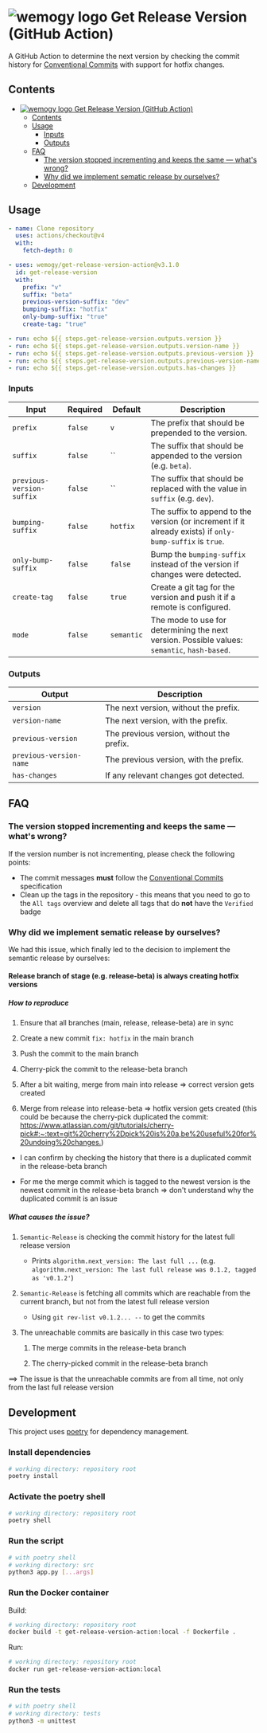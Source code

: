 # ![wemogy logo](https://wemogyimages.blob.core.windows.net/logos/wemogy-github-tiny.png) Get Release Version (GitHub Action)

A GitHub Action to determine the next version by checking the commit history
for [Conventional Commits](https://www.conventionalcommits.org/) with support for hotfix changes.

## Contents

<!-- TOC -->
* [![wemogy logo](https://wemogyimages.blob.core.windows.net/logos/wemogy-github-tiny.png) Get Release Version (GitHub Action)](#-get-release-version-github-action)
  * [Contents](#contents)
  * [Usage](#usage)
    * [Inputs](#inputs)
    * [Outputs](#outputs)
  * [FAQ](#faq)
    * [The version stopped incrementing and keeps the same — what's wrong?](#the-version-stopped-incrementing-and-keeps-the-same--whats-wrong)
    * [Why did we implement sematic release by ourselves?](#why-did-we-implement-sematic-release-by-ourselves)
  * [Development](#development)
<!-- TOC -->

## Usage

```yaml
- name: Clone repository
  uses: actions/checkout@v4
  with:
    fetch-depth: 0

- uses: wemogy/get-release-version-action@v3.1.0
  id: get-release-version
  with:
    prefix: "v"
    suffix: "beta"
    previous-version-suffix: "dev"
    bumping-suffix: "hotfix"
    only-bump-suffix: "true"
    create-tag: "true"

- run: echo ${{ steps.get-release-version.outputs.version }}
- run: echo ${{ steps.get-release-version.outputs.version-name }}
- run: echo ${{ steps.get-release-version.outputs.previous-version }}
- run: echo ${{ steps.get-release-version.outputs.previous-version-name }}
- run: echo ${{ steps.get-release-version.outputs.has-changes }}
```

### Inputs

| Input                     | Required | Default    | Description                                                                                              |
|---------------------------|----------|------------|----------------------------------------------------------------------------------------------------------|
| `prefix`                  | `false`  | `v`        | The prefix that should be prepended to the version.                                                      |
| `suffix`                  | `false`  | ``         | The suffix that should be appended to the version (e.g. `beta`).                                         |
| `previous-version-suffix` | `false`  | ``         | The suffix that should be replaced with the value in `suffix` (e.g. `dev`).                              |
| `bumping-suffix`          | `false`  | `hotfix`   | The suffix to append to the version (or increment if it already exists) if `only-bump-suffix` is `true`. |
| `only-bump-suffix`        | `false`  | `false`    | Bump the `bumping-suffix` instead of the version if changes were detected.                               |
| `create-tag`              | `false`  | `true`     | Create a git tag for the version and push it if a remote is configured.                                  |
| `mode`                    | `false`  | `semantic` | The mode to use for determining the next version. Possible values: `semantic`, `hash-based`.             |

### Outputs

| Output                  | Description                               |
|-------------------------|-------------------------------------------|
| `version`               | The next version, without the prefix.     |
| `version-name`          | The next version, with the prefix.        |
| `previous-version`      | The previous version, without the prefix. |
| `previous-version-name` | The previous version, with the prefix.    |
| `has-changes`           | If any relevant changes got detected.     |

## FAQ

### The version stopped incrementing and keeps the same — what's wrong?

If the version number is not incrementing, please check the following points:

- The commit messages **must** follow the [Conventional Commits](https://www.conventionalcommits.org/) specification
- Clean up the tags in the repository - this means that you need to go to the `All tags` overview and delete all tags
  that do **not** have the `Verified` badge

### Why did we implement sematic release by ourselves?

We had this issue, which finally led to the decision to implement the semantic release by ourselves:

#### Release branch of stage (e.g. release-beta) is always creating hotfix versions

##### How to reproduce

1. Ensure that all branches (main, release, release-beta) are in sync

2. Create a new commit `fix: hotfix` in the main branch

3. Push the commit to the main branch

4. Cherry-pick the commit to the release-beta branch

5. After a bit waiting, merge from main into release => correct version gets created

6. Merge from release into release-beta => hotfix version gets created (this could be because the cherry-pick duplicated the commit: <https://www.atlassian.com/git/tutorials/cherry-pick#:~:text=git%20cherry%2Dpick%20is%20a,be%20useful%20for%20undoing%20changes.>)

- I can confirm by checking the history that there is a duplicated commit in the release-beta branch

- For me the merge commit which is tagged to the newest version is the newest commit in the release-beta branch => don't understand why the duplicated commit is an issue

##### What causes the issue?

1. `Semantic-Release` is checking the commit history for the latest full release version

   - Prints `algorithm.next_version: The last full ...` (e.g. `algorithm.next_version: The last full release was 0.1.2, tagged as 'v0.1.2'`)

2. `Semantic-Release` is fetching all commits which are reachable from the current branch, but not from the latest full release version

   - Using `git rev-list v0.1.2... --` to get the commits

3. The unreachable commits are basically in this case two types:

   1. The merge commits in the release-beta branch

   2. The cherry-picked commit in the release-beta branch

==> The issue is that the unreachable commits are from all time, not only from the last full release version

## Development

This project uses [poetry](https://python-poetry.org/docs/#installation) for dependency management.

### Install dependencies

```bash
# working directory: repository root
poetry install
```

### Activate the poetry shell

```bash
# working directory: repository root
poetry shell
```

### Run the script

```bash
# with poetry shell
# working directory: src
python3 app.py [...args]
```

### Run the Docker container

Build:

```bash
# working directory: repository root
docker build -t get-release-version-action:local -f Dockerfile .
```

Run:

```bash
# working directory: repository root
docker run get-release-version-action:local
```

### Run the tests

```bash
# with poetry shell
# working directory: tests
python3 -m unittest
```
